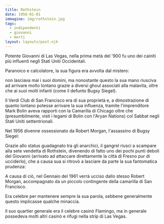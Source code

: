 ```yaml
---
title: Rothstein
date: 1956-01-01
immagine: img/rothstein.jpg
tags:
  - indipendenti
  - giovanni
  - morti
layout: layouts/post.njk
---
```

Potente Giovanni di Las Vegas, nella prima metà del '900 fu uno dei cainiti più influenti negli Stati Uniti Occidentali.

Paranoico e calcolatore, la sua figura era avvolta dal mistero:

non lasciava mai i suoi domini, ma nonostante questo la sua mano riusciva ad arrivare molto lontano grazie a diversi ghoul associati alla malavita, oltre che ai suoi molti infanti (come il defunto Bugsy Siegel).

Il Verdi Club di San Francisco era di sua proprietà e, a dimostrazione di quanto lontano potesse arrivare la sua influenza, tramite l'imprenditore Mark Bolin aveva rapporti con la Camarilla di Chicago oltre che (presumbilmente, visti i legami di Bolin con l'Aryan Nations) col Sabbat negli Stati Uniti settentrionali.

Nel 1956 divenne ossessionato da Robert Morgan, l'assassino di Bugsy Siegel:

Grazie allo status guadagnato tra gli anarchici, il gangrel riuscì a scampare alla sete vendetta di Rothstein, divenendo di fatto uno dei pochi punti deboli del Giovanni (arrivato ad attaccare direttamente la città di Fresno pur di ucciderlo), che a causa sua si ritrovò a lasciare da parte la sua fantomatica prudenza:

A causa di ciò, nel Gennaio del 1961 verrà ucciso dallo stesso Robert Morgan, accompagnato da un piccolo contingente della camarilla di San Francisco. 

Era celebre per mantenere sempre la sua parola, sebbene generalmente questo implicasse qualche minaccia.

Il suo quartier generale era il celebre casinò Flamingo, ma in generale possedeva molti altri casinò e rifugi nella strip di Las Vegas.